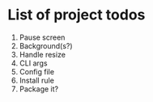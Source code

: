List of project todos
=====================

1. Pause screen
2. Background(s?)
3. Handle resize
4. CLI args
5. Config file
6. Install rule
7. Package it?

